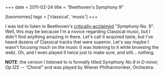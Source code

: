 +++
date = 2011-02-24
title = "Beethoven's Symphony 9"

[taxonomies]
tags = ['classical', 'music']
+++

I was led to listen to Beethoven's [critically-acclaimed] "Symphony
No. 9". Well, this may be because I'm a novice regarding Classical
music, but I didn't find anything amazing in there. Let's call it
acquired taste, but I've heard dozens of Classical tracks that were
superior. Let's say maybe I wasn't focusing much on the music (I was
listening to it while browsing the web). Oh, and I even played it twice
just to make sure, and still... nothing.

**NOTE**: the version I listened to is formally titled *Symphony No.9 in
D minor, Op.125 -- "Choral"* and was played by Wiener Philharmoniker,
Orchestra.

  [critically-acclaimed]: http://en.wikipedia.org/wiki/Symphony_No._9_(Beethoven)#Reception
